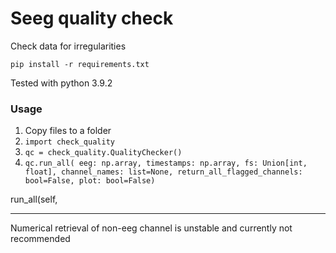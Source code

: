 # Seeg quality check
Check data for irregularities

`pip install -r requirements.txt`

Tested with python 3.9.2

### Usage
1) Copy files to a folder
2) `import check_quality`
3) `qc = check_quality.QualityChecker()`
4) `qc.run_all( eeg: np.array,
                timestamps: np.array,
                fs: Union[int, float],
                channel_names: list=None,
                return_all_flagged_channels: bool=False,
                plot: bool=False)`

run_all(self,


---

Numerical retrieval of non-eeg channel is unstable and currently not recommended
